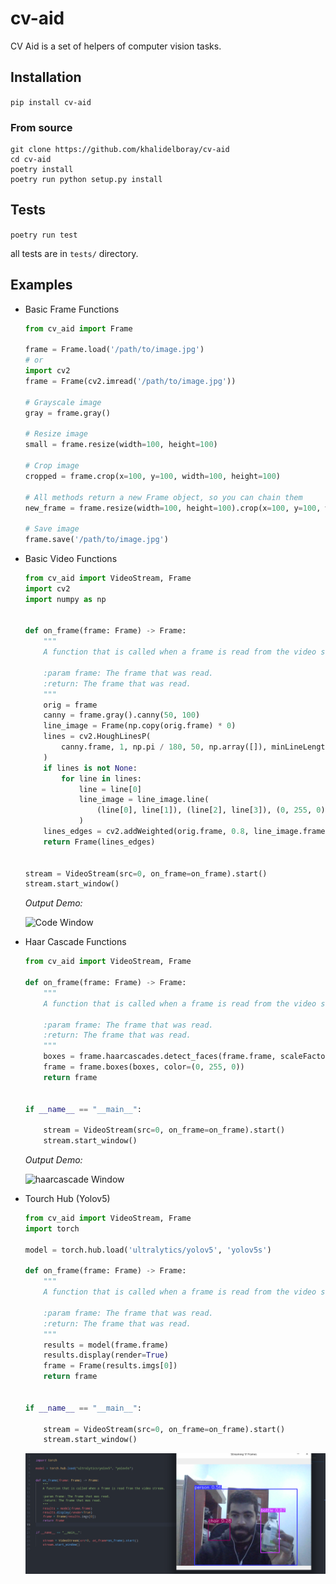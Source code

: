 # cv-aid

CV Aid is a set of helpers of computer vision tasks.

## Installation

`pip install cv-aid`

### From source

```
git clone https://github.com/khalidelboray/cv-aid
cd cv-aid
poetry install
poetry run python setup.py install
```

## Tests

`poetry run test`

all tests are in `tests/` directory.

## Examples

- Basic Frame Functions

    ```python
    from cv_aid import Frame

    frame = Frame.load('/path/to/image.jpg')
    # or
    import cv2
    frame = Frame(cv2.imread('/path/to/image.jpg'))

    # Grayscale image
    gray = frame.gray()

    # Resize image
    small = frame.resize(width=100, height=100)

    # Crop image
    cropped = frame.crop(x=100, y=100, width=100, height=100)

    # All methods return a new Frame object, so you can chain them
    new_frame = frame.resize(width=100, height=100).crop(x=100, y=100, width=100, height=100)

    # Save image
    frame.save('/path/to/image.jpg')
    ```

- Basic Video Functions

    ```python
    from cv_aid import VideoStream, Frame
    import cv2
    import numpy as np


    def on_frame(frame: Frame) -> Frame:
        """
        A function that is called when a frame is read from the video stream.

        :param frame: The frame that was read.
        :return: The frame that was read.
        """
        orig = frame
        canny = frame.gray().canny(50, 100)
        line_image = Frame(np.copy(orig.frame) * 0)
        lines = cv2.HoughLinesP(
            canny.frame, 1, np.pi / 180, 50, np.array([]), minLineLength=10, maxLineGap=5
        )
        if lines is not None:
            for line in lines:
                line = line[0]
                line_image = line_image.line(
                    (line[0], line[1]), (line[2], line[3]), (0, 255, 0), 3
                )
        lines_edges = cv2.addWeighted(orig.frame, 0.8, line_image.frame, 1, 1)
        return Frame(lines_edges)


    stream = VideoStream(src=0, on_frame=on_frame).start()
    stream.start_window()
    ```

    *Output Demo:*

    ![Code Window](https://raw.githubusercontent.com/khalidelboray/cv-aid/master/images/stream.png)

- Haar Cascade Functions

    ```python
    from cv_aid import VideoStream, Frame

    def on_frame(frame: Frame) -> Frame:
        """
        A function that is called when a frame is read from the video stream.

        :param frame: The frame that was read.
        :return: The frame that was read.
        """
        boxes = frame.haarcascades.detect_faces(frame.frame, scaleFactor=1.1, minNeighbors=5, minSize=(30, 30))
        frame = frame.boxes(boxes, color=(0, 255, 0))
        return frame


    if __name__ == "__main__":

        stream = VideoStream(src=0, on_frame=on_frame).start()
        stream.start_window()
    ```

    *Output Demo:*

    ![haarcascade Window](https://raw.githubusercontent.com/khalidelboray/cv-aid/master/images/haarcascades.png)

- Tourch Hub (Yolov5)

    ```python
    from cv_aid import VideoStream, Frame
    import torch

    model = torch.hub.load('ultralytics/yolov5', 'yolov5s')

    def on_frame(frame: Frame) -> Frame:
        """
        A function that is called when a frame is read from the video stream.

        :param frame: The frame that was read.
        :return: The frame that was read.
        """
        results = model(frame.frame)
        results.display(render=True)
        frame = Frame(results.imgs[0])    
        return frame


    if __name__ == "__main__":
        
        stream = VideoStream(src=0, on_frame=on_frame).start()
        stream.start_window()
    ```

    ![torch yolov5](https://raw.githubusercontent.com/khalidelboray/cv-aid/master/images/torch_yolo.png)
